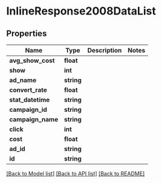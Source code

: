 # InlineResponse2008DataList

## Properties
Name | Type | Description | Notes
------------ | ------------- | ------------- | -------------
**avg_show_cost** | **float** |  | 
**show** | **int** |  | 
**ad_name** | **string** |  | 
**convert_rate** | **float** |  | 
**stat_datetime** | **string** |  | 
**campaign_id** | **string** |  | 
**campaign_name** | **string** |  | 
**click** | **int** |  | 
**cost** | **float** |  | 
**ad_id** | **string** |  | 
**id** | **string** |  | 

[[Back to Model list]](../README.md#documentation-for-models) [[Back to API list]](../README.md#documentation-for-api-endpoints) [[Back to README]](../README.md)


